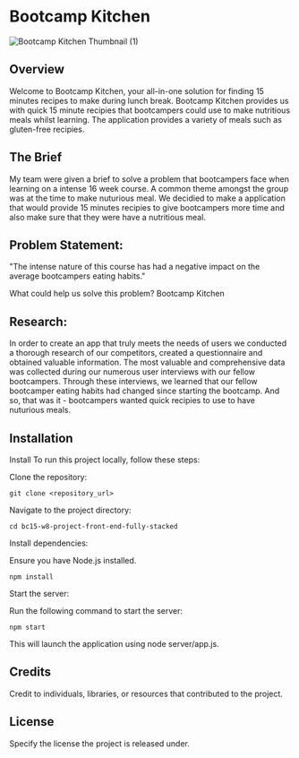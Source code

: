 # Bootcamp Kitchen

![Bootcamp Kitchen Thumbnail (1)](https://github.com/horiaomar25/Lend-Logic/assets/140801006/596c8f2f-cbd8-48b7-83c5-c1733afca6ee)

## Overview
Welcome to Bootcamp Kitchen, your all-in-one solution for finding 15 minutes recipes to make during lunch break. 
Bootcamp Kitchen provides us with quick 15 minute recipies that bootcampers could use to make nutritious meals whilst learning. The application provides a variety of meals such as gluten-free recipies. 

## The Brief

My team were given a brief to solve a problem that bootcampers face when learning on a intense 16 week course. A common theme amongst the group was at the time to make nuturious meal. We decidied to make a application that would provide 15 minutes recipies to give bootcampers more time and also make sure that they were have a nutritious meal. 

 ## Problem Statement:

"The intense nature of this course has had a negative impact on the average bootcampers eating habits."

What could help us solve this problem? Bootcamp Kitchen

## Research:
In order to create an app that truly meets the needs of users we conducted a thorough research of our competitors, created a questionnaire and obtained valuable information. The most valuable and comprehensive data was collected during our numerous user interviews with our fellow bootcampers. Through these interviews, we learned that our fellow bootcamper eating habits had changed since starting the bootcamp. And so, that was it - bootcampers wanted quick recipies to use to have nuturious meals. 


## Installation

Install
To run this project locally, follow these steps:

Clone the repository:

```git clone <repository_url>```

Navigate to the project directory:

```cd bc15-w8-project-front-end-fully-stacked```

Install dependencies:

Ensure you have Node.js installed.

```npm install```

Start the server:

Run the following command to start the server:

```npm start```

This will launch the application using node server/app.js.



## Credits

Credit to individuals, libraries, or resources that contributed to the project.

## License

Specify the license the project is released under.


